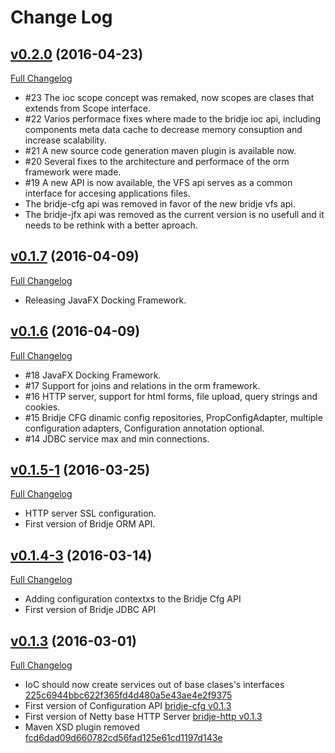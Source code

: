 # Change Log

## [v0.2.0](https://github.com/bridje/bridje-framework/tree/v0.2.0) (2016-04-23)
[Full Changelog](https://github.com/bridje/bridje-framework/compare/v0.1.7...v0.2.0)

- #23 The ioc scope concept was remaked, now scopes are clases that extends from Scope interface.
- #22 Varios performace fixes where made to the bridje ioc api, including components meta data cache to decrease memory consuption and increase scalability.
- #21 A new source code generation maven plugin is available now.
- #20 Several fixes to the architecture and performace of the orm framework were made.
- #19 A new API is now available, the VFS api serves as a common interface for accesing applications files.
- The bridje-cfg api was removed in favor of the new bridje vfs api.
- The bridje-jfx api was removed as the current version is no usefull and it needs to be rethink with a better aproach.

## [v0.1.7](https://github.com/bridje/bridje-framework/tree/v0.1.7) (2016-04-09)
[Full Changelog](https://github.com/bridje/bridje-framework/compare/v0.1.6...v0.1.7)

- Releasing JavaFX Docking Framework.

## [v0.1.6](https://github.com/bridje/bridje-framework/tree/v0.1.6) (2016-04-09)
[Full Changelog](https://github.com/bridje/bridje-framework/compare/v0.1.5-1...v0.1.6)

- #18 JavaFX Docking Framework.
- #17 Support for joins and relations in the orm framework.
- #16 HTTP server, support for html forms, file upload, query strings and cookies.
- #15 Bridje CFG dinamic config repositories, PropConfigAdapter, multiple configuration adapters, Configuration annotation optional.
- #14 JDBC service max and min connections.

## [v0.1.5-1](https://github.com/bridje/bridje-framework/tree/v0.1.5-1) (2016-03-25)
[Full Changelog](https://github.com/bridje/bridje-framework/compare/v0.1.4-3...v0.1.5-1)

- HTTP server SSL configuration.
- First version of Bridje ORM API.

## [v0.1.4-3](https://github.com/bridje/bridje-framework/tree/v0.1.4-3) (2016-03-14)
[Full Changelog](https://github.com/bridje/bridje-framework/compare/v0.1.3...v0.1.4-3)

- Adding configuration contextxs to the Bridje Cfg API
- First version of Bridje JDBC API

## [v0.1.3](https://github.com/bridje/bridje-framework/tree/v0.1.3) (2016-03-01)
[Full Changelog](https://github.com/bridje/bridje-framework/compare/v0.1.2...v0.1.3)

- IoC should now create services out of base clases's interfaces [225c6944bbc622f365fd4d480a5e43ae4e2f9375](https://github.com/bridje/bridje-framework/commit/225c6944bbc622f365fd4d480a5e43ae4e2f9375)
- First version of Configuration API [bridje-cfg v0.1.3](https://github.com/bridje/bridje-framework/tree/v0.1.3/bridje-cfg)
- First version of Netty base HTTP Server [bridje-http v0.1.3](https://github.com/bridje/bridje-framework/tree/v0.1.3/bridje-http)
- Maven XSD plugin removed [fcd6dad09d660782cd56fad125e61cd1197d143e](https://github.com/bridje/bridje-framework/commit/fcd6dad09d660782cd56fad125e61cd1197d143e)
